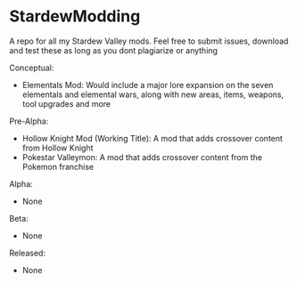 # StardewModding
A repo for all my Stardew Valley mods.
Feel free to submit issues, download and test these as long as you dont plagiarize or anything

Conceptual:
- Elementals Mod: Would include a major lore expansion on the seven elementals and elemental wars, along with new areas, items, weapons, tool upgrades and more

Pre-Alpha:
- Hollow Knight Mod (Working Title): A mod that adds crossover content from Hollow Knight
- Pokestar Valleymon: A mod that adds crossover content from the Pokemon franchise

Alpha:
- None

Beta:
- None

Released:
- None
